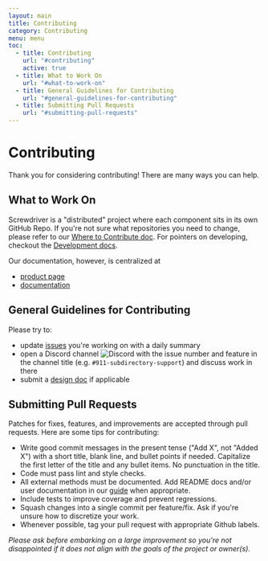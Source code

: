 ```yaml
---
layout: main
title: Contributing
category: Contributing
menu: menu
toc:
  - title: Contributing
    url: "#contributing"
    active: true
  - title: What to Work On
    url: "#what-to-work-on"
  - title: General Guidelines for Contributing
    url: "#general-guidelines-for-contributing"
  - title: Submitting Pull Requests
    url: "#submitting-pull-requests"
---
```


Contributing
============

Thank you for considering contributing! There are many ways you can help.

What to Work On
---------------

Screwdriver is a "distributed" project where each component sits in its own GitHub Repo. If you're not sure what
repositories you need to change, please refer to our [Where to Contribute doc](./where-to-contribute).
For pointers on developing, checkout the [Development docs](./development).

Our documentation, however, is centralized at

- [product page]
- [documentation]

General Guidelines for Contributing
-----------------------------------

Please try to:

- update [issues](./issues) you're working on with a daily summary
- open a Discord channel
  ![Discord](https://img.shields.io/discord/1194147154760048730?style=for-the-badge&logo=discord&logoColor=white&label=Discord&labelColor=5865F2&link=https%3A%2F%2Fdiscord.com%2Fwidget%3Fid%3D1194147154760048730)
  with the issue number and feature in the channel title (e.g. `#911-subdirectory-support`) and discuss work in there
- submit a [design doc](https://github.com/QubitPi/screwdriver-cd-screwdriver/tree/master/design) if applicable

Submitting Pull Requests
------------------------

Patches for fixes, features, and improvements are accepted through pull requests. Here are some tips for contributing:

- Write good commit messages in the present tense ("Add X", not "Added X") with a short title, blank line, and bullet
  points if needed. Capitalize the first letter of the title and any bullet items. No punctuation in the title.
- Code must pass lint and style checks.
- All external methods must be documented. Add README docs and/or user documentation in our [guide][guide-repo] when
  appropriate.
- Include tests to improve coverage and prevent regressions.
- Squash changes into a single commit per feature/fix. Ask if you're unsure how to discretize your work.
- Whenever possible, tag your pull request with appropriate Github labels.

_Please ask before embarking on a large improvement so you're not disappointed if it does not align with the goals of
the project or owner(s)._

[documentation]: https://screwdriver-docs.qubitpi.org/

[guide-repo]: https://github.com/screwdriver-cd/guide

[product page]: https://qubitpi.github.io/screwdriver-cd-homepage/
